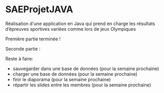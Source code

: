 # SAEProjetJAVA
Réalisation d'une application en Java qui prend en charge les résultats d’épreuves sportives variées comme lors de jeux Olympiques

Première partie terminée !

Seconde partie :

Reste à faire:
- sauvegarder dans une base de données (pour la semaine prochaine)
- charger une base de données (pour la semaine prochaine)
- finir le diaporama (pour la semaine prochaine)
- répartir les slides entre les membres (pour la semaine prochaine)
